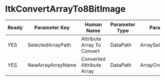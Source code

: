 # ItkConvertArrayTo8BitImage

| Ready | Parameter Key | Human Name | Parameter Type | Parameter Class |
|-------|---------------|------------|-----------------|----------------|
| YES | SelectedArrayPath | Attribute Array To Convert | DataPath | ArraySelectionParameter |
| YES | NewArrayArrayName | Converted Attribute Array | DataPath | ArrayCreationParameter |
